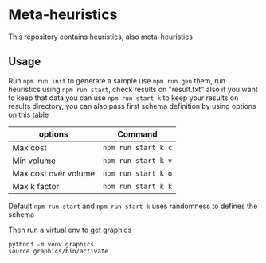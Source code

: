 # Meta-heuristics

This repository contains heuristics, also meta-heuristics

## Usage

Run `npm run init` to generate a sample use `npm run gen` them,
run heuristics using `npm run start`, check results on "result.txt"
also if you want to keep that data you can use `npm run start k`
to keep your results on results directory, you can also pass first 
schema definition by using options on this table

| options              | Command             |
| -------------------- | ------------------- |
| Max cost             | `npm run start k c` |
| Min volume           | `npm run start k v` |
| Max cost over volume | `npm run start k o` |
| Max k factor         | `npm run start k k` |

Default `npm run start` and `npm run start k` uses randomness to
defines the schema

Then run a virtual env to get graphics

```
python3 -m venv graphics
source graphics/bin/activate
```
